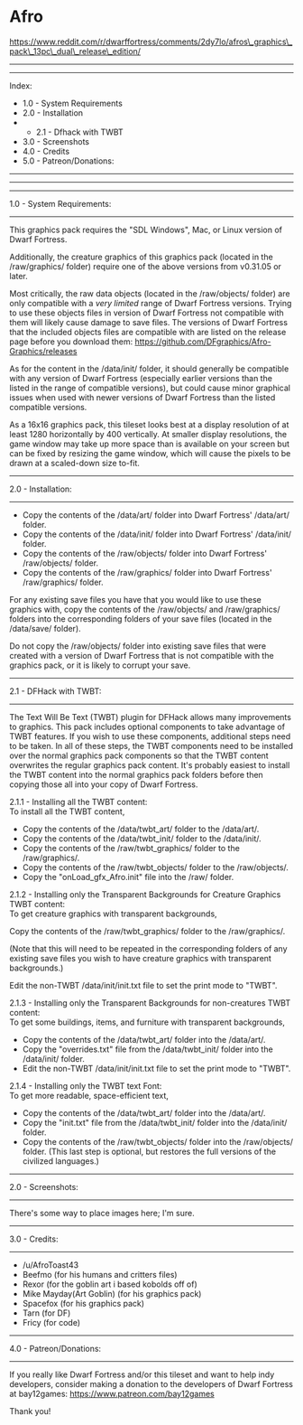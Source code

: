 # Afro

https://www.reddit.com/r/dwarffortress/comments/2dy7lo/afros\_graphics\_pack\_13pc\_dual\_release\_edition/

________________________________________
________________________________________
Index:
 * 1.0 - System Requirements
 * 2.0 - Installation
 * * 2.1 - Dfhack with TWBT
 * 3.0 - Screenshots
 * 4.0 - Credits
 * 5.0 - Patreon/Donations:
________________________________________
________________________________________





________________________________________
1.0 - System Requirements:
________________________________________
This graphics pack requires the "SDL Windows", Mac, or Linux version of Dwarf Fortress.

Additionally, the creature graphics of this graphics pack (located in the /raw/graphics/ 
folder) require one of the above versions from v0.31.05 or later.

Most critically, the raw data objects (located in the /raw/objects/ folder) are only 
compatible with a *very limited* range of Dwarf Fortress versions. Trying to use these 
objects files in version of Dwarf Fortress not compatible with them will likely cause 
damage to save files. The versions of Dwarf Fortress that the included objects files are 
compatible with are listed on the release page before you download them: 
https://github.com/DFgraphics/Afro-Graphics/releases

As for the content in the /data/init/ folder, it should generally be compatible with
any version of Dwarf Fortress (especially earlier versions than the listed in the range of 
compatible versions), but could cause minor graphical issues when used with newer versions
of Dwarf Fortress than the listed compatible versions.

As a 16x16 graphics pack, this tileset looks best at a display resolution of at least
1280 horizontally by 400 vertically. At smaller display resolutions, the game window 
may take up more space than is available on your screen but can be fixed by resizing 
the game window, which will cause the pixels to be drawn at a scaled-down size to-fit.


________________________________________
2.0 - Installation:
________________________________________
 * Copy the contents of the /data/art/ folder into Dwarf Fortress' /data/art/ folder.
 * Copy the contents of the /data/init/ folder into Dwarf Fortress' /data/init/ folder.
 * Copy the contents of the /raw/objects/ folder into Dwarf Fortress' /raw/objects/ folder.
 * Copy the contents of the /raw/graphics/ folder into Dwarf Fortress' /raw/graphics/ folder.
 
 For any existing save files you have that you would like to use these graphics with, 
 copy the contents of the /raw/objects/ and /raw/graphics/ folders into the corresponding
 folders of your save files (located in the /data/save/ folder).
 
 Do not copy the /raw/objects/ folder into existing save files that were created with a 
 version of Dwarf Fortress that is not compatible with the graphics pack, or it is 
 likely to corrupt your save.


________________________________________
2.1 - DFHack with TWBT:
________________________________________
The Text Will Be Text (TWBT) plugin for DFHack allows many improvements to graphics.
This pack includes optional components to take advantage of TWBT features.
If you wish to use these components, additional steps need to be taken.
In all of these steps, the TWBT components need to be installed over the normal graphics 
pack components so that the TWBT content overwrites the regular graphics pack content. 
It's probably easiest to install the TWBT content into the normal graphics pack folders 
before then copying those all into your copy of Dwarf Fortress.

2.1.1 - Installing all the TWBT content:  
To install all the TWBT content, 

 * Copy the contents of the /data/twbt\_art/ folder to the /data/art/.
 * Copy the contents of the /data/twbt\_init/ folder to the /data/init/.
 * Copy the contents of the /raw/twbt\_graphics/ folder to the /raw/graphics/.
 * Copy the contents of the /raw/twbt\_objects/ folder to the /raw/objects/.
 * Copy the "onLoad\_gfx\_Afro.init" file into the /raw/ folder.


2.1.2 - Installing only the Transparent Backgrounds for Creature Graphics TWBT content:  
To get creature graphics with transparent backgrounds,

Copy the contents of the /raw/twbt\_graphics/ folder to the /raw/graphics/.

(Note that this will need to be repeated in the corresponding folders of any existing save 
files you wish to have creature graphics with transparent backgrounds.)

Edit the non-TWBT /data/init/init.txt file to set the print mode to "TWBT".


2.1.3 - Installing only the Transparent Backgrounds for non-creatures TWBT content:  
To get some buildings, items, and furniture with transparent backgrounds,

 * Copy the contents of the /data/twbt\_art/ folder into the /data/art/.
 * Copy the "overrides.txt" file from the /data/twbt\_init/ folder into the /data/init/ folder.
 * Edit the non-TWBT /data/init/init.txt file to set the print mode to "TWBT".


2.1.4 - Installing only the TWBT text Font:  
To get more readable, space-efficient text,

 * Copy the contents of the /data/twbt\_art/ folder into the /data/art/.
 * Copy the "init.txt" file from the /data/twbt\_init/ folder into the /data/init/ folder.
 * Copy the contents of the /raw/twbt\_objects/ folder into the /raw/objects/ folder.
 (This last step is optional, but restores the full versions of the civilized languages.)


________________________________________
2.0 - Screenshots:
________________________________________
There's some way to place images here; I'm sure.


________________________________________
3.0 - Credits:
________________________________________
- /u/AfroToast43
- Beefmo (for his humans and critters files)
- Rexor (for the goblin art i based kobolds off of)
- Mike Mayday(Art Goblin) (for his graphics pack)
- Spacefox (for his graphics pack)
- Tarn (for DF)
- Fricy (for code)


________________________________________
4.0 - Patreon/Donations:
________________________________________
If you really like Dwarf Fortress and/or this tileset and want to help indy developers, 
consider making a donation to the developers of Dwarf Fortress at bay12games: 
https://www.patreon.com/bay12games  

Thank you!